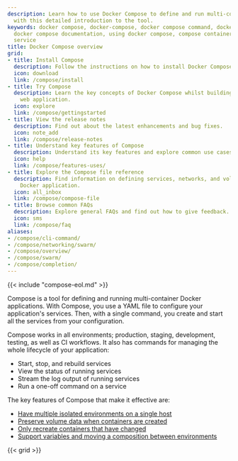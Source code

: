 ```yaml
---
description: Learn how to use Docker Compose to define and run multi-container applications
  with this detailed introduction to the tool.
keywords: docker compose, docker-compose, docker compose command, docker compose files,
  docker compose documentation, using docker compose, compose container, docker compose
  service
title: Docker Compose overview
grid:
- title: Install Compose
  description: Follow the instructions on how to install Docker Compose.
  icon: download
  link: /compose/install
- title: Try Compose
  description: Learn the key concepts of Docker Compose whilst building a simple Python
    web application.
  icon: explore
  link: /compose/gettingstarted
- title: View the release notes
  description: Find out about the latest enhancements and bug fixes.
  icon: note_add
  link: /compose/release-notes
- title: Understand key features of Compose
  description: Understand its key features and explore common use cases.
  icon: help
  link: /compose/features-uses/
- title: Explore the Compose file reference
  description: Find information on defining services, networks, and volumes for a
    Docker application.
  icon: all_inbox
  link: /compose/compose-file
- title: Browse common FAQs
  description: Explore general FAQs and find out how to give feedback.
  icon: sms
  link: /compose/faq
aliases:
- /compose/cli-command/
- /compose/networking/swarm/
- /compose/overview/
- /compose/swarm/
- /compose/completion/
---
```


{{< include "compose-eol.md" >}}

Compose is a tool for defining and running multi-container Docker applications.
With Compose, you use a YAML file to configure your application's services.
Then, with a single command, you create and start all the services
from your configuration.

Compose works in all environments; production, staging, development, testing, as
well as CI workflows. It also has commands for managing the whole lifecycle of your application:

 * Start, stop, and rebuild services
 * View the status of running services
 * Stream the log output of running services
 * Run a one-off command on a service

The key features of Compose that make it effective are:

* [Have multiple isolated environments on a single host](features-uses.md#have-multiple-isolated-environments-on-a-single-host)
* [Preserve volume data when containers are created](features-uses.md#preserves-volume-data-when-containers-are-created)
* [Only recreate containers that have changed](features-uses.md#only-recreate-containers-that-have-changed)
* [Support variables and moving a composition between environments](features-uses.md#supports-variables-and-moving-a-composition-between-environments)

{{< grid >}}
